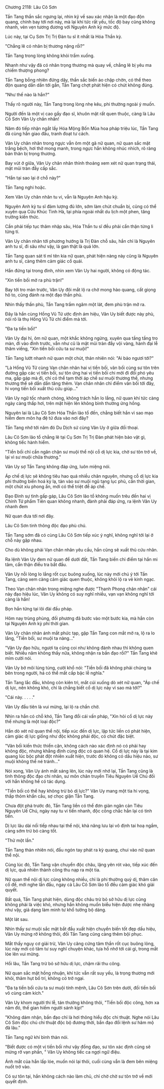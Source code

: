 




Chương 2118: Lâu Cô Sơn


Tần Tang thần sắc ngưng lại, nhìn kỹ về sau xác nhận là một đạo độn quang, chính bay tới nơi này, mà lại khí tức rất yếu, tốc độ bay cũng không nhanh, vẻn vẹn tương đương với Nguyên Anh kỳ mức độ.

Lúc này, tại Cụ Sơn Trị Trị Đàn tu sĩ ít nhất là Hóa Thần kỳ.

"Chẳng lẽ có nhân bị thương nặng rồi?"

Tần Tang trong lòng không khỏi trầm xuống.

Nhanh như vậy đã có nhân trọng thương mà quay về, chẳng lẽ bị yêu ma chiếm thượng phong?

Tần Tang bỗng nhiên đứng dậy, thần sắc biến ảo chập chờn, có thể theo độn quang dần dần tới gần, Tần Tang chợt phát hiện có chút không đúng.

"Như thế nào là hắn?"

Thấy rõ người này, Tần Tang trong lòng nhẹ kêu, phi thường ngoài ý muốn.

Người đến là một vị cao gầy đạo sĩ, khuôn mặt rất quen thuộc, càng là Lâu Cô Sơn Vân Uy chân nhân!

Năm đó tiếp nhận ngắt lấy Hóa Mộng Bốn Mùa hoa pháp triệu lúc, Tần Tang đã cùng hắn giao đấu, tranh đoạt tư cách.

Vân Uy chân nhân trong ngực vẫn ôm một gã nữ quan, nữ quan sắc mặt trắng bệch, hơi thở mong manh, trong ngực hắn không nhúc nhích, rõ ràng bản thân bị trọng thương.

Bay vút ở giữa, Vân Uy chân nhân thỉnh thoảng xem xét nữ quan trạng thái, mặt mũi tràn đầy cấp sắc.

"Hắn tại sao lại ở chỗ này?"

Tần Tang nghi hoặc.

Xem Vân Uy chân nhân tu vi, vẫn là Nguyên Anh hậu kỳ.

Nguyên Anh kỳ tu sĩ đảm lượng đủ lớn, sớm làm chút chuẩn bị, cũng có thể xuyên qua Cửu Khúc Tinh Hà, tại phía ngoài nhất du lịch một phen, tăng trưởng kiến thức.

Cần phải tiếp tục thâm nhập sâu, Hóa Thần tu sĩ đều phải cẩn thận từng li từng tí.

Vân Uy chân nhân tới phương hướng là Trị Đàn chỗ sâu, hắn chỉ là Nguyên anh tu sĩ, đi sâu như vậy, lá gan thật là quá lớn.

Tần Tang quan sát tỉ mỉ tên kia nữ quan, phát hiện nàng này cũng là Nguyên anh tu sĩ, càng thêm cảm giác cổ quái.

Hắn đứng tại trong đình, nhìn xem Vân Uy hai người, không có động tác.

"Xin tiền bối mở ra phù trận!"

Bay tới tro màn trước, Vân Uy đôi mắt lộ ra chờ mong hào quang, cất giọng hô to, cũng đánh ra một đạo thần phù.

Nhìn thấy thần phù, Tần Tang trầm ngâm một lát, đem phù trận mở ra.

Đây là hắn cùng Hồng Vũ Tử ước định ám hiệu, Vân Uy biết được này phù, nói rõ là thụ Hồng Vũ Tử chỉ điểm mà tới.

"Đa tạ tiền bối!"

Vân Uy đại hỉ, ôm nữ quan, một khắc không ngừng, xuyên qua tầng tầng tro màn, đi vào đình trước, vẫn như cũ là mặt mũi tràn đầy vội vàng, hành đại lễ thăm viếng, "Xin tiền bối cứu ta sư muội!"

Tần Tang lướt nhanh nữ quan một chút, thản nhiên nói: "Ai bảo ngươi tới?"

"Là Hồng Vũ Tử cùng Vạn chân nhân hai vị tiền bối, vãn bối cùng sư tôn trên đường gặp các vị tiền bối, sư tôn ứng hai vị tiền bối chi mời đi đối phó yêu ma, gấp gáp mà đi, chỉ có thể tạm thời áp chế sư muội thương thế, nhưng thương thế sẽ dần dần tăng thêm. Vạn chân nhân chỉ điểm vãn bối tới đây, hi vọng tiền bối xuất thủ cứu giúp..."

Vân Uy ngữ tốc nhanh chóng, không trách hắn lo lắng, nữ quan khí tức càng ngày càng thấp hơi, trên mặt hiện lên không bình thường ửng hồng.

Nguyên lai là Lâu Cô Sơn Hóa Thần lão tổ đến, chẳng biết hắn vì sao mạo hiểm đem môn hạ đệ tử đưa vào nơi đây?

Tần Tang nhớ tới năm đó Du Dịch sứ cùng Vân Uy ở giữa đối thoại.

Lâu Cô Sơn lão tổ chẳng lẽ tại Cụ Sơn Trị Trị Đàn phát hiện bảo vật gì, không tiếc hành hiểm.

"Tiền bối chỉ cần ngăn chặn sư muội thể nội cỗ dị lực kia, chờ sư tôn trở về, lại vì sư muội chữa thương."

Vân Uy sợ Tần Tang không đáp ứng, luôn miệng nói.

Áp chế dị lực sẽ không tiêu hao quá nhiều chân nguyên, nhưng cỗ dị lực kia phi thường biến hoá kỳ lạ, tản vào sư muội ngũ tạng lục phủ, cần thời gian, một chút xíu phong ấn, mới có thể triệt để áp chế.

Đạo Đình sự tình gấp gáp, Lâu Cô Sơn lão tổ không muốn trêu đến hai vị Chính Tứ phẩm Tiên quan không nhanh, đành phải đáp ứng, ra lệnh Vân Uy nhanh đem

Nữ quan đưa tới nơi đây.

Lâu Cô Sơn tinh thông độc đạo phù chú.

Tần Tang sớm đã có cùng Lâu Cô Sơn tiếp xúc ý nghĩ, không nghĩ tới lại ở chỗ này gặp nhau.

Cho dù không phải Vạn chân nhân yêu cầu, hắn cũng sẽ xuất thủ cứu nhân.

Ra lệnh Vân Uy đem nữ quan để dưới đất, Tần Tang biền chỉ điểm tại hắn mi tâm, cẩn thận điều tra bắt đầu.

Vân Uy nỗi lòng lo lắng rốt cục buông xuống, lúc này mới chú ý tới Tần Tang, càng xem càng cảm giác quen thuộc, không khỏi lộ ra vẻ kinh ngạc.

Theo Vạn chân nhân trong miệng nghe được "Thanh Phong chân nhân" cái này đạo hiệu lúc, Vân Uy không có suy nghĩ nhiều, vạn vạn không nghĩ tới càng là hắn!

Bọn hắn từng tại lôi đài đấu pháp.

Hôm nay trùng phùng, đối phương đã bước vào một bước kia, mà hắn còn tại Nguyên Anh kỳ phí thời gian.

Vân Uy chân nhân ánh mắt phức tạp, gặp Tần Tang con mắt mở ra, lộ ra lo lắng, "Tiền bối, sư muội ta nàng..."

"Vân Uy đạo hữu, ngươi ta cũng coi như không đánh nhau thì không quen biết. Nhiều năm không thấy nữa, không nhận ra bần đạo rồi?" Tần Tang khẽ mỉm cười nói.

Vân Uy bờ môi lúng túng, cười khổ nói: "Tiền bối đã không phải chúng ta bên trong người, há có thể mất cấp bậc lễ nghĩa."

Tần Tang lắc đầu, không còn kiên trì, mắt cúi xuống dò xét nữ quan, "Áp chế dị lực, nên không khó, chỉ là chẳng biết cổ dị lực này vì sao mà tới?"

"Cái này. . . . ."

Vân Uy đầu tiên là vui mừng, lại lộ ra chần chờ.

Nhìn ra hắn có chỗ khó, Tần Tang đổi cái vấn pháp, "Xin hỏi cổ dị lực này thế nhưng là một loại độc?"

Hắn dò xét nữ quan thể nội, tiếp xúc đến dị lực, lập tức liền có phát hiện, cảm giác dị lực giống như độc không phải độc, có chút đặc biệt.

"Vãn bối kiến thức thiển cận, không cách nào xác định nó có phải hay không độc, nhưng khẳng định cùng độc có quan hệ. Cổ dị lực này là tại kim quang lúc bộc phát đột nhiên xuất hiện, trước đó không có dấu hiệu nào, sư muội không thể né tránh..."

Nói xong, Vân Uy ánh mắt sáng lên, lúc này mới nhớ lại, Tần Tang cũng là tinh thông độc đạo chi nhân, sư môn chân truyền Tiêu Nguyên Uế Chú đối với hắn không hề có tác dụng.

"Tiền bối có thể hay không trừ bỏ dị lực?" Vân Uy mang một tia hi vọng, thấp thỏm khẩn cầu, sợ chọc giận Tần Tang.

Chưa đột phá trước đó, Tần Tang liền có thể đơn giản ngăn cản Tiêu Nguyên Uế Chú, ngày nay tu vi tiến nhanh, độc công chắc hẳn lại có tinh tiến.

Dị lực lâu dài nối tiếp nhau tại thể nội, khả năng lưu lại vô định tai hoạ ngầm, càng sớm trừ bỏ càng tốt.

"Thử một lần."

Tần Tang thản nhiên nói, đầu ngón tay phát ra kỳ quang, chui vào nữ quan thể nội.

Cùng lúc đó, Tần Tang vận chuyển độc châu, lặng yên rót vào, tiếp xúc đến dị lực, quả nhiên thành công thu nạp ra một tia.

Nữ quan thể nội dị lực cũng không nhiều, chỉ là phi thường quỷ dị, thâm căn cố đế, mới nghe lần đầu, ngay cả Lâu Cô Sơn lão tổ đều cảm giác khó giải quyết.

Bất quá, Tần Tang phát hiện, dùng độc châu trừ bỏ sở hữu dị lực cũng không phải là việc khó, nhưng hắn không muốn biểu hiện được nhẹ nhàng như vậy, giả dạng làm minh tư khổ tưởng bộ dáng.

Một lát sau.

Nhìn thấy sư muội sắc mặt bắt đầu xuất hiện chuyển biến tốt đẹp dấu hiệu, Vân Uy mừng rỡ không thôi, đối Tần Tang cũng càng thêm bội phục.

Mắt thấy nguy cơ giải trừ, Vân Uy căng cứng tâm thần rốt cục buông lỏng, lúc này mới có tâm tư suy nghĩ chuyện khác, tựa hồ nhớ tới cái gì, trong mắt lóe lên vui mừng.

Hồi lâu, Tần Tang trừ bỏ sở hữu dị lực, chậm rãi thu công.

Nữ quan sắc mặt hồng nhuận, khí tức vẫn rất suy yếu, là trọng thương mới khỏi, thâm hụt bố trí, không có trở ngại.

"Đa tạ tiền bối cứu ta sư muội tính mệnh, Lâu Cô Sơn trên dưới, đối tiền bối vô cùng cảm kích."

Vân Uy khom người thi lễ, tán thưởng không thôi, "Tiền bối độc công, hơn xa năm đó, thế gian hiếm người sánh kịp!"

"Không dám nhận, bần đạo chỉ là hơi thông hiểu độc chi thuật. Nghe nói Lâu Cô Sơn độc chú chi thuật độc bộ đương thời, bần đạo đối lệnh sư hâm mộ đã lâu."

Tần Tang ngữ khí bình thản nói.

"Biết được có một vị tiền bối như vậy đồng đạo, sư tôn xác định cũng sẽ mừng rỡ vạn phần, " Vân Uy không tiếc ca ngợi ngữ điệu.

Ánh mắt của hắn lấp lóe, muốn nói lại thôi, cuối cùng vẫn là đem bên miệng nuốt trở vào.

Có sư tôn tại, hắn không cách nào làm chủ, chỉ chờ chờ sư tôn trở về mới quyết định.




